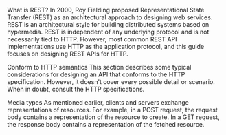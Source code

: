 What is REST?
In 2000, Roy Fielding proposed Representational State Transfer (REST) as an architectural approach to designing web services. REST is an architectural style for building distributed systems based on hypermedia. REST is independent of any underlying protocol and is not necessarily tied to HTTP. However, most common REST API implementations use HTTP as the application protocol, and this guide focuses on designing REST APIs for HTTP.

Conform to HTTP semantics
This section describes some typical considerations for designing an API that conforms to the HTTP specification. However, it doesn't cover every possible detail or scenario. When in doubt, consult the HTTP specifications.

Media types
As mentioned earlier, clients and servers exchange representations of resources. For example, in a POST request, the request body contains a representation of the resource to create. In a GET request, the response body contains a representation of the fetched resource.
